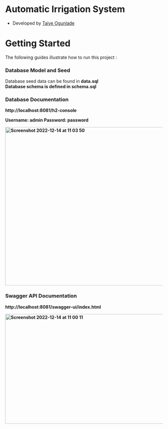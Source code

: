 # Automatic Irrigation System
* Developed by [Taiye Ogunlade](https://www.linkedin.com/in/taiye-ogunlade/)
# Getting Started
The following guides illustrate how to run this project :

### Database Model and Seed

Database seed data can be found in <b>data.sql<b/>  
Database schema is defined in  <b>schema.sql<b/>

### Database Documentation

http://localhost:8081/h2-console

Username: admin
Password: password
  
<img width="505" alt="Screenshot 2022-12-14 at 11 03 50" src="https://user-images.githubusercontent.com/49109632/207815627-78aafe3b-f041-43bd-a707-a09d67d6563c.png">



### Swagger API  Documentation
http://localhost:8081/swagger-ui/index.html

<img width="641" height="350" alt="Screenshot 2022-12-14 at 11 00 11" src="https://user-images.githubusercontent.com/49109632/207815387-5235dede-b433-4898-a8ae-cd20fbc822a4.png">
